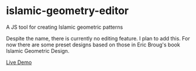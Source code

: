 # islamic-geometry-editor
A JS tool for creating Islamic geometric patterns

Despite the name, there is currently no editing feature. I plan to add this. For now there are some preset designs based on those in Eric Broug's book Islamic Geometric Design.

[Live Demo](https://k-francis-h.github.io/islamic-geometry-editor/)
